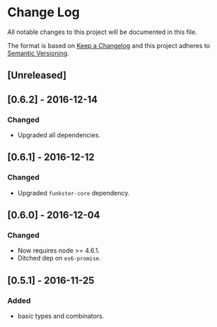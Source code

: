 # Change Log
All notable changes to this project will be documented in this file.

The format is based on [Keep a Changelog](http://keepachangelog.com/) 
and this project adheres to [Semantic Versioning](http://semver.org/).

## [Unreleased]

## [0.6.2] - 2016-12-14
### Changed
- Upgraded all dependencies.

## [0.6.1] - 2016-12-12
### Changed
- Upgraded `funkster-core` dependency.

## [0.6.0] - 2016-12-04
### Changed
- Now requires node >= 4.6.1.
- Ditched dep on `es6-promise`.

## [0.5.1] - 2016-11-25
### Added
- basic types and combinators.
